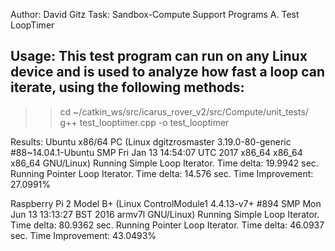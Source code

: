 Author: David Gitz
Task: Sandbox-Compute
Support Programs
A. Test LoopTimer

Usage: This test program can run on any Linux device and is used to analyze how fast a loop can iterate, using the following methods:
 - 
  >>cd ~/catkin_ws/src/icarus_rover_v2/src/Compute/unit_tests/
  >>g++ test_looptimer.cpp -o test_looptimer

Results:
Ubuntu x86/64 PC (Linux dgitzrosmaster 3.19.0-80-generic #88~14.04.1-Ubuntu SMP Fri Jan 13 14:54:07 UTC 2017 x86_64 x86_64 x86_64 GNU/Linux)
Running Simple Loop Iterator.
Time delta: 19.9942 sec.
Running Pointer Loop Iterator.
Time delta: 14.576 sec.
Time Improvement: 27.0991%

Raspberry Pi 2 Model B+ (Linux ControlModule1 4.4.13-v7+ #894 SMP Mon Jun 13 13:13:27 BST 2016 armv7l GNU/Linux)
Running Simple Loop Iterator.
Time delta: 80.9362 sec.
Running Pointer Loop Iterator.
Time delta: 46.0937 sec.
Time Improvement: 43.0493%




